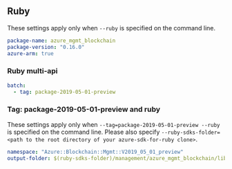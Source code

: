 ## Ruby

These settings apply only when `--ruby` is specified on the command line.

``` yaml
package-name: azure_mgmt_blockchain
package-version: "0.16.0"
azure-arm: true
```

### Ruby multi-api

``` yaml $(ruby) && $(multiapi)
batch:
  - tag: package-2019-05-01-preview
```

### Tag: package-2019-05-01-preview and ruby

These settings apply only when `--tag=package-2019-05-01-preview --ruby` is specified on the command line.
Please also specify `--ruby-sdks-folder=<path to the root directory of your azure-sdk-for-ruby clone>`.

``` yaml $(tag) == 'package-2019-05-01-preview' && $(ruby)
namespace: "Azure::Blockchain::Mgmt::V2019_05_01_preview"
output-folder: $(ruby-sdks-folder)/management/azure_mgmt_blockchain/lib
```
